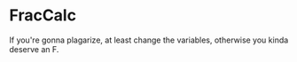 # FracCalc
If you're gonna plagarize, at least change the variables, otherwise you kinda deserve an F.
